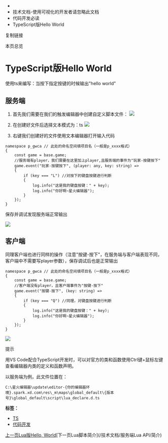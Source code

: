   * [](/)
  * 技术文档-使用可视化的开发者请忽略此文档
  * 代码开发必读
  * TypeScript版Hello World

复制链接

本页总览

# TypeScript版Hello World

使用ts来编写：当按下指定按键的时候输出"hello world"

## 服务端[​](/技术文档/代码开发必读/HelloWorld_TS#服务端 "服务端的直接链接")

  1. 首先我们需要在我们的触发编辑器中创建自定义脚本文件： ![](https://doc.sce.xd.com/assets/images/ts的创建-fbd8ddd63f7c29a7e4c8797ba821dc88.png)

  2. 在创建好文件后选择文本模式为：ts ![](https://doc.sce.xd.com/assets/images/选择ts-8516ea25715a808665feefd3576a75b5.png)

  3. 右键我们创建好的文件使用文本编辑器打开输入代码

    
    
    namespace p_gwca // 此处的命名空间填项目名（一般是p_xxxx格式）  
    {           
        const game = base.game;  
        //服务端有player，我们需要在这里加上player,且服务端的事件为"玩家-按键按下"  
        game.event("玩家-按键按下", (player: any, key: string) =>   
        {        
            if (key === "L") //对按下的键盘按键进行判断  
            {  
                log.info("这是我的键盘按键：" + key);  
                log.info("你好啊~星火编辑器");  
            }  
        });  
    }  
    

保存并调试发现服务端正常输出

![](https://doc.sce.xd.com/assets/images/new06-1fbe95a6a1ffde1e88da51358d79f5dc.png)

## 客户端[​](/技术文档/代码开发必读/HelloWorld_TS#客户端 "客户端的直接��链接")

同理客户端也进行同样的操作（注意"按键-按下"，在服务端与客户端表现不同，客户端中不需要写player参数），保存调试后也是正常输出

    
    
    namespace p_gwca // 此处的命名空间填项目名（一般是p_xxxx格式）  
    {           
        const game = base.game;  
        //客户端没有player，且客户端事件为"按键-按下"  
        game.event("按键-按下", (key: string) =>   
        {            
            if (key === "Q") //同理，对键盘按键进行判断  
            {  
                log.info("这是我的键盘按键：" + key);         
                log.info("你好啊~星火编辑器");  
            }  
        });  
    }  
    

![](https://doc.sce.xd.com/assets/images/new07-f1a98b738f4848bad0b602ba0161c4a0.png)

提示

用VS Code配合TypeScript开发时，可以对官方的类和函数使用Ctrl键+鼠标左键查看编辑器内类的定义和函数声明。

以服务端为例，此文件位置在：

`C:\星火编辑器\update\editor-{你的编辑器环境}.spark.xd.com\res\_m\maps\global_default\{版本号}\global_default\script\lua_declare.d.ts`

**标签：**

  * [TS](/tags/ts)
  * [代码开发](/tags/代码开发)

[上一页Lua版Hello, World](/技术文档/代码开发必读/HelloWorld_lua)[下一页Lua脚本简介](/技术文档/服务端Lua
API/简介)


